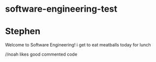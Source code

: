 # software-engineering-test

# Stephen










Welcome to Software Engineering!
i get to eat meatballs today for lunch


//noah likes good commented code



